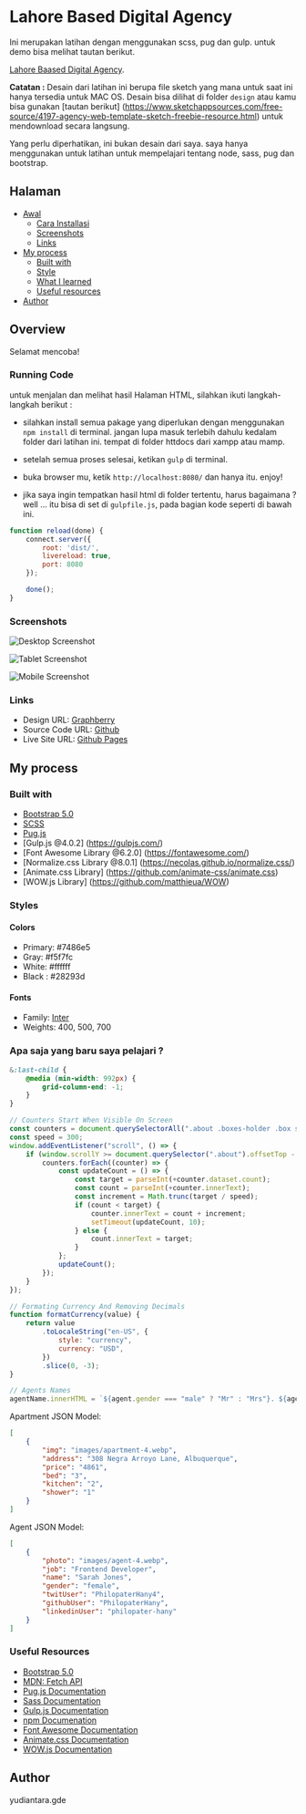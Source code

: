 # Lahore Based Digital Agency

Ini merupakan latihan dengan menggunakan scss, pug dan gulp. untuk demo bisa melihat tautan berikut.

[Lahore Baased Digital Agency](https://yudiantara-gde.github.io/lahore/dist/).

**Catatan :**
Desain dari latihan ini berupa file sketch yang mana untuk saat ini hanya tersedia untuk MAC OS. Desain bisa dilihat di folder `design` atau kamu bisa gunakan [tautan berikut] (https://www.sketchappsources.com/free-source/4197-agency-web-template-sketch-freebie-resource.html) untuk mendownload secara langsung.

Yang perlu diperhatikan, ini bukan desain dari saya. saya hanya menggunakan untuk latihan untuk mempelajari tentang node, sass, pug dan bootstrap.

## Halaman

-   [Awal](#overview)
    -   [Cara Installasi](#running-code)
    -   [Screenshots](#screenshots)
    -   [Links](#links)
-   [My process](#my-process)
    -   [Built with](#built-with)
    -   [Style](#styles)
    -   [What I learned](#what-i-learned)
    -   [Useful resources](#useful-resources)
-   [Author](#author)

## Overview

Selamat mencoba!

### Running Code

untuk menjalan dan melihat hasil Halaman HTML, silahkan ikuti langkah-langkah berikut :

-   silahkan install semua pakage yang diperlukan dengan menggunakan `npm install` di terminal. jangan lupa masuk terlebih dahulu kedalam folder dari latihan ini. tempat di folder httdocs dari xampp atau mamp.

-   setelah semua proses selesai, ketikan `gulp` di terminal.

-   buka browser mu, ketik `http://localhost:8080/` dan hanya itu. enjoy!

-   jika saya ingin tempatkan hasil html di folder tertentu, harus bagaimana ? well ... itu bisa di set di `gulpfile.js`, pada bagian kode seperti di bawah ini.

```js
function reload(done) {
    connect.server({
        root: 'dist/',
        livereload: true,
        port: 8080
    });

    done();
}
```

### Screenshots

![Desktop Screenshot](./design/desktop.jpg)

![Tablet Screenshot](./design/tablet.jpg)

![Mobile Screenshot](./design/mobile.jpg)

### Links

-   Design URL: [Graphberry](https://www.sketchappsources.com/free-source/4197-agency-web-template-sketch-freebie-resource.html)
-   Source Code URL: [Github](https://github.com/yudiantara-gde/lahore)
-   Live Site URL: [Github Pages](https://yudiantara-gde.github.io/lahore/)

## My process

### Built with

-   [Bootstrap 5.0](https://getbootstrap.com/docs/5.0/getting-started/introduction/)
-   [SCSS](https://sass-lang.com/documentation/)
-   [Pug.js](https://pugjs.org/api/getting-started.html)
-   [Gulp.js @4.0.2] (https://gulpjs.com/)
-   [Font Awesome Library @6.2.0] (https://fontawesome.com/)
-   [Normalize.css Library @8.0.1] (https://necolas.github.io/normalize.css/)
-   [Animate.css Library] (https://github.com/animate-css/animate.css)
-   [WOW.js Library] (https://github.com/matthieua/WOW)

### Styles

#### Colors

-   Primary: #7486e5
-   Gray: #f5f7fc
-   White: #ffffff
-   Black : #28293d

#### Fonts

-   Family: [Inter](https://fonts.google.com/specimen/Inter?query=inter)
-   Weights: 400, 500, 700

### Apa saja yang baru saya pelajari ?

```scss
&:last-child {
    @media (min-width: 992px) {
        grid-column-end: -1;
    }
}
```

```js
// Counters Start When Visible On Screen
const counters = document.querySelectorAll(".about .boxes-holder .box span");
const speed = 300;
window.addEventListener("scroll", () => {
    if (window.scrollY >= document.querySelector(".about").offsetTop - 250) {
        counters.forEach((counter) => {
            const updateCount = () => {
                const target = parseInt(+counter.dataset.count);
                const count = parseInt(+counter.innerText);
                const increment = Math.trunc(target / speed);
                if (count < target) {
                    counter.innerText = count + increment;
                    setTimeout(updateCount, 10);
                } else {
                    count.innerText = target;
                }
            };
            updateCount();
        });
    }
});

// Formating Currency And Removing Decimals
function formatCurrency(value) {
    return value
        .toLocaleString("en-US", {
            style: "currency",
            currency: "USD",
        })
        .slice(0, -3);
}

// Agents Names
agentName.innerHTML = `${agent.gender === "male" ? "Mr" : "Mrs"}. ${agent.name}`;
```

Apartment JSON Model:

```json
[
    {
        "img": "images/apartment-4.webp",
        "address": "308 Negra Arroyo Lane, Albuquerque",
        "price": "4861",
        "bed": "3",
        "kitchen": "2",
        "shower": "1"
    }
]
```

Agent JSON Model:

```json
[
    {
        "photo": "images/agent-4.webp",
        "job": "Frontend Developer",
        "name": "Sarah Jones",
        "gender": "female",
        "twitUser": "PhilopaterHany4",
        "githubUser": "PhilopaterHany",
        "linkedinUser": "philopater-hany"
    }
]
```

### Useful Resources

-   [Bootstrap 5.0](https://getbootstrap.com/docs/5.0/getting-started/introduction/)
-   [MDN: Fetch API](https://developer.mozilla.org/en-US/docs/Web/API/Fetch_API)
-   [Pug.js Documentation](https://pugjs.org/api/getting-started.html)
-   [Sass Documentation](https://sass-lang.com/documentation/)
-   [Gulp.js Documentation](https://gulpjs.com/docs/en/getting-started/quick-start/)
-   [npm Documenation](https://docs.npmjs.com/)
-   [Font Awesome Documentation](https://fontawesome.com/docs)
-   [Animate.css Documentation](https://animate.style/)
-   [WOW.js Documentation](https://wowjs.uk/docs.html)

## Author

yudiantara.gde
